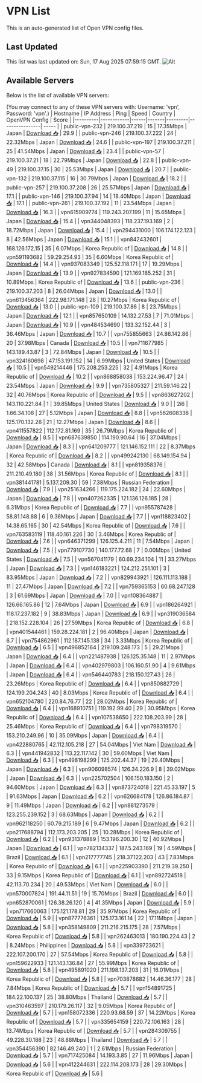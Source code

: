 # VPN List

This is an auto-generated list of Open VPN config files.

## Last Updated

This list was last updated on: Sun, 17 Aug 2025 07:59:15 GMT.
![Alt](https://repobeats.axiom.co/api/embed/186b98318ef1479477931607c1ad7d823f12451f.svg "Repobeats analytics image")

## Available Servers

Below is the list of available VPN servers:

(You may connect to any of these VPN servers with: Username: 'vpn', Password: 'vpn'.)
| Hostname | IP Address | Ping | Speed | Country | OpenVPN Config | Score |
|----------|------------|------|-------|---------|----------------| ----- |
| public-vpn-232 | 219.100.37.219 | 15 | 17.35Mbps | Japan | [Download 📥](./configs/server_0_JP.ovpn) | 29.9 |
| public-vpn-246 | 219.100.37.222 | 24 | 22.32Mbps | Japan | [Download 📥](./configs/server_1_JP.ovpn) | 24.6 |
| public-vpn-197 | 219.100.37.211 | 25 | 41.54Mbps | Japan | [Download 📥](./configs/server_2_JP.ovpn) | 23.4 |
| public-vpn-57 | 219.100.37.21 | 18 | 22.79Mbps | Japan | [Download 📥](./configs/server_3_JP.ovpn) | 22.8 |
| public-vpn-49 | 219.100.37.15 | 30 | 25.53Mbps | Japan | [Download 📥](./configs/server_4_JP.ovpn) | 20.7 |
| public-vpn-132 | 219.100.37.115 | 16 | 30.79Mbps | Japan | [Download 📥](./configs/server_5_JP.ovpn) | 18.2 |
| public-vpn-257 | 219.100.37.208 | 26 | 25.57Mbps | Japan | [Download 📥](./configs/server_6_JP.ovpn) | 17.1 |
| public-vpn-146 | 219.100.37.94 | 14 | 18.40Mbps | Japan | [Download 📥](./configs/server_7_JP.ovpn) | 17.1 |
| public-vpn-261 | 219.100.37.192 | 11 | 23.54Mbps | Japan | [Download 📥](./configs/server_8_JP.ovpn) | 16.3 |
| vpn615909774 | 119.243.207.199 | 11 | 15.65Mbps | Japan | [Download 📥](./configs/server_9_JP.ovpn) | 15.4 |
| vpn344048393 | 118.237.193.169 | 2 | 18.72Mbps | Japan | [Download 📥](./configs/server_10_JP.ovpn) | 15.4 |
| vpn294431000 | 106.174.122.123 | 8 | 42.56Mbps | Japan | [Download 📥](./configs/server_11_JP.ovpn) | 15.1 |
| vpn842432601 | 168.126.172.15 | 35 | 6.07Mbps | Korea Republic of | [Download 📥](./configs/server_12_KR.ovpn) | 14.8 |
| vpn591193682 | 59.29.254.93 | 35 | 6.60Mbps | Korea Republic of | [Download 📥](./configs/server_13_KR.ovpn) | 14.4 |
| vpn937083349 | 125.52.118.171 | 17 | 19.29Mbps | Japan | [Download 📥](./configs/server_14_JP.ovpn) | 13.9 |
| vpn927834590 | 121.169.185.252 | 31 | 10.89Mbps | Korea Republic of | [Download 📥](./configs/server_15_KR.ovpn) | 13.6 |
| public-vpn-236 | 219.100.37.203 | 8 | 26.04Mbps | Japan | [Download 📥](./configs/server_16_JP.ovpn) | 13.0 |
| vpn613456364 | 222.98.171.148 | 28 | 10.27Mbps | Korea Republic of | [Download 📥](./configs/server_17_KR.ovpn) | 13.0 |
| public-vpn-109 | 219.100.37.86 | 8 | 23.75Mbps | Japan | [Download 📥](./configs/server_18_JP.ovpn) | 12.1 |
| vpn857650109 | 14.132.27.53 | 7 | 71.01Mbps | Japan | [Download 📥](./configs/server_19_JP.ovpn) | 10.9 |
| vpn484534690 | 133.32.152.44 | 3 | 36.46Mbps | Japan | [Download 📥](./configs/server_20_JP.ovpn) | 10.7 |
| vpn755855663 | 24.86.142.86 | 20 | 37.98Mbps | Canada | [Download 📥](./configs/server_21_CA.ovpn) | 10.5 |
| vpn711677985 | 143.189.43.87 | 3 | 72.84Mbps | Japan | [Download 📥](./configs/server_22_JP.ovpn) | 10.5 |
| vpn324160698 | 47.153.191.152 | 14 | 6.99Mbps | United States | [Download 📥](./configs/server_23_US.ovpn) | 10.5 |
| vpn549214446 | 175.208.253.225 | 32 | 4.91Mbps | Korea Republic of | [Download 📥](./configs/server_24_KR.ovpn) | 10.2 |
| vpn868858038 | 153.224.96.47 | 24 | 23.54Mbps | Japan | [Download 📥](./configs/server_25_JP.ovpn) | 9.9 |
| vpn735805327 | 211.59.146.22 | 32 | 40.76Mbps | Korea Republic of | [Download 📥](./configs/server_26_KR.ovpn) | 9.5 |
| vpn863627202 | 143.110.221.84 | 1 | 39.85Mbps | United States | [Download 📥](./configs/server_27_US.ovpn) | 9.0 |
| 2i6 | 1.66.34.108 | 27 | 5.12Mbps | Japan | [Download 📥](./configs/server_28_JP.ovpn) | 8.8 |
| vpn562608338 | 125.170.132.26 | 21 | 12.27Mbps | Japan | [Download 📥](./configs/server_29_JP.ovpn) | 8.6 |
| vpn411557822 | 112.172.81.169 | 35 | 26.79Mbps | Korea Republic of | [Download 📥](./configs/server_30_KR.ovpn) | 8.5 |
| vpn687639850 | 114.190.90.64 | 16 | 37.04Mbps | Japan | [Download 📥](./configs/server_31_JP.ovpn) | 8.3 |
| vpn641209777 | 121.146.152.111 | 22 | 8.37Mbps | Korea Republic of | [Download 📥](./configs/server_32_KR.ovpn) | 8.2 |
| vpn499242130 | 68.149.154.94 | 32 | 42.58Mbps | Canada | [Download 📥](./configs/server_33_CA.ovpn) | 8.1 |
| vpn819358376 | 211.210.49.180 | 38 | 31.56Mbps | Korea Republic of | [Download 📥](./configs/server_34_KR.ovpn) | 8.1 |
| vpn381441781 | 5.137.209.30 | 59 | 7.38Mbps | Russian Federation | [Download 📥](./configs/server_35_RU.ovpn) | 7.9 |
| vpn251634266 | 119.175.224.182 | 24 | 22.60Mbps | Japan | [Download 📥](./configs/server_36_JP.ovpn) | 7.8 |
| vpn407262335 | 121.136.126.185 | 28 | 6.31Mbps | Korea Republic of | [Download 📥](./configs/server_37_KR.ovpn) | 7.7 |
| vpn955787428 | 58.81.148.88 | 6 | 9.36Mbps | Japan | [Download 📥](./configs/server_38_JP.ovpn) | 7.7 |
| vpn118823402 | 14.38.65.165 | 30 | 42.54Mbps | Korea Republic of | [Download 📥](./configs/server_39_KR.ovpn) | 7.6 |
| vpn763583119 | 118.40.161.226 | 30 | 3.46Mbps | Korea Republic of | [Download 📥](./configs/server_40_KR.ovpn) | 7.6 |
| vpn646371299 | 126.125.4.211 | 11 | 7.54Mbps | Japan | [Download 📥](./configs/server_41_JP.ovpn) | 7.5 |
| vpn779107730 | 140.177.72.68 | 7 | 0.00Mbps | United States | [Download 📥](./configs/server_42_US.ovpn) | 7.5 |
| vpn567041179 | 60.69.234.104 | 11 | 33.27Mbps | Japan | [Download 📥](./configs/server_43_JP.ovpn) | 7.3 |
| vpn146183221 | 124.212.251.101 | 3 | 83.95Mbps | Japan | [Download 📥](./configs/server_44_JP.ovpn) | 7.2 |
| vpn829943921 | 126.111.113.188 | 11 | 27.47Mbps | Japan | [Download 📥](./configs/server_45_JP.ovpn) | 7.2 |
| vpn759365153 | 60.68.247.128 | 3 | 61.69Mbps | Japan | [Download 📥](./configs/server_46_JP.ovpn) | 7.0 |
| vpn108364887 | 126.66.165.86 | 12 | 7.64Mbps | Japan | [Download 📥](./configs/server_47_JP.ovpn) | 6.9 |
| vpn186264921 | 118.17.237.182 | 9 | 38.83Mbps | Japan | [Download 📥](./configs/server_48_JP.ovpn) | 6.9 |
| vpn319036584 | 218.152.228.104 | 26 | 27.59Mbps | Korea Republic of | [Download 📥](./configs/server_49_KR.ovpn) | 6.8 |
| vpn401544461 | 159.28.224.181 | 2 | 96.40Mbps | Japan | [Download 📥](./configs/server_50_JP.ovpn) | 6.7 |
| vpn754862961 | 112.187.145.138 | 34 | 3.33Mbps | Korea Republic of | [Download 📥](./configs/server_51_KR.ovpn) | 6.5 |
| vpn496852164 | 219.109.248.173 | 5 | 29.21Mbps | Japan | [Download 📥](./configs/server_52_JP.ovpn) | 6.4 |
| vpn221487938 | 126.125.35.148 | 11 | 2.97Mbps | Japan | [Download 📥](./configs/server_53_JP.ovpn) | 6.4 |
| vpn402979803 | 106.160.51.90 | 4 | 9.61Mbps | Japan | [Download 📥](./configs/server_54_JP.ovpn) | 6.4 |
| vpn546440783 | 218.150.127.43 | 26 | 23.26Mbps | Korea Republic of | [Download 📥](./configs/server_55_KR.ovpn) | 6.4 |
| vpn850882729 | 124.199.204.243 | 40 | 8.03Mbps | Korea Republic of | [Download 📥](./configs/server_56_KR.ovpn) | 6.4 |
| vpn652104780 | 220.84.76.77 | 22 | 28.02Mbps | Korea Republic of | [Download 📥](./configs/server_57_KR.ovpn) | 6.4 |
| vpn168910751 | 119.192.99.40 | 29 | 30.95Mbps | Korea Republic of | [Download 📥](./configs/server_58_KR.ovpn) | 6.4 |
| vpn107538650 | 222.108.203.99 | 28 | 25.46Mbps | Korea Republic of | [Download 📥](./configs/server_59_KR.ovpn) | 6.4 |
| vpn798319570 | 153.210.249.96 | 10 | 35.09Mbps | Japan | [Download 📥](./configs/server_60_JP.ovpn) | 6.4 |
| vpn422880765 | 42.112.105.218 | 27 | 54.04Mbps | Viet Nam | [Download 📥](./configs/server_61_VN.ovpn) | 6.3 |
| vpn441942832 | 113.22.117.142 | 30 | 59.60Mbps | Viet Nam | [Download 📥](./configs/server_62_VN.ovpn) | 6.3 |
| vpn498198299 | 125.202.44.37 | 19 | 29.40Mbps | Japan | [Download 📥](./configs/server_63_JP.ovpn) | 6.3 |
| vpn906098574 | 126.34.226.9 | 8 | 39.02Mbps | Japan | [Download 📥](./configs/server_64_JP.ovpn) | 6.3 |
| vpn225702504 | 106.150.183.150 | 2 | 94.60Mbps | Japan | [Download 📥](./configs/server_65_JP.ovpn) | 6.3 |
| vpn873724018 | 221.45.33.197 | 5 | 91.63Mbps | Japan | [Download 📥](./configs/server_66_JP.ovpn) | 6.2 |
| vpn626684178 | 126.86.184.87 | 9 | 11.49Mbps | Japan | [Download 📥](./configs/server_67_JP.ovpn) | 6.2 |
| vpn881273579 | 123.255.239.152 | 3 | 68.63Mbps | Japan | [Download 📥](./configs/server_68_JP.ovpn) | 6.2 |
| vpn962118250 | 60.79.215.189 | 6 | 9.47Mbps | Japan | [Download 📥](./configs/server_69_JP.ovpn) | 6.2 |
| vpn217688794 | 112.173.203.205 | 25 | 10.28Mbps | Korea Republic of | [Download 📥](./configs/server_70_KR.ovpn) | 6.2 |
| vpn931378889 | 153.196.200.30 | 12 | 40.92Mbps | Japan | [Download 📥](./configs/server_71_JP.ovpn) | 6.1 |
| vpn782134337 | 187.5.243.169 | 19 | 4.59Mbps | Brazil | [Download 📥](./configs/server_72_BR.ovpn) | 6.1 |
| vpn217777745 | 218.37.122.203 | 43 | 7.83Mbps | Korea Republic of | [Download 📥](./configs/server_73_KR.ovpn) | 6.1 |
| vpn225903390 | 211.219.39.250 | 33 | 9.15Mbps | Korea Republic of | [Download 📥](./configs/server_74_KR.ovpn) | 6.1 |
| vpn892724518 | 42.113.70.234 | 20 | 49.53Mbps | Viet Nam | [Download 📥](./configs/server_75_VN.ovpn) | 6.0 |
| vpn570007824 | 191.44.11.51 | 19 | 15.70Mbps | Brazil | [Download 📥](./configs/server_76_BR.ovpn) | 6.0 |
| vpn652870061 | 126.38.26.120 | 4 | 41.35Mbps | Japan | [Download 📥](./configs/server_77_JP.ovpn) | 5.9 |
| vpn717660063 | 175.121.178.81 | 29 | 35.97Mbps | Korea Republic of | [Download 📥](./configs/server_78_KR.ovpn) | 5.9 |
| vpn877776361 | 125.173.161.14 | 22 | 17.11Mbps | Japan | [Download 📥](./configs/server_79_JP.ovpn) | 5.8 |
| vpn358149809 | 211.216.215.175 | 28 | 7.57Mbps | Korea Republic of | [Download 📥](./configs/server_80_KR.ovpn) | 5.8 |
| vpn262463013 | 180.190.224.43 | 2 | 8.24Mbps | Philippines | [Download 📥](./configs/server_81_PH.ovpn) | 5.8 |
| vpn339723621 | 222.107.200.170 | 27 | 57.54Mbps | Korea Republic of | [Download 📥](./configs/server_82_KR.ovpn) | 5.8 |
| vpn159622933 | 121.143.136.84 | 27 | 55.99Mbps | Korea Republic of | [Download 📥](./configs/server_83_KR.ovpn) | 5.8 |
| vpn495891020 | 211.198.137.203 | 31 | 16.01Mbps | Korea Republic of | [Download 📥](./configs/server_84_KR.ovpn) | 5.8 |
| vpn703878682 | 14.46.36.177 | 28 | 7.84Mbps | Korea Republic of | [Download 📥](./configs/server_85_KR.ovpn) | 5.7 |
| vpn154891725 | 184.22.100.137 | 25 | 38.80Mbps | Thailand | [Download 📥](./configs/server_86_TH.ovpn) | 5.7 |
| vpn310463597 | 210.179.26.117 | 32 | 9.05Mbps | Korea Republic of | [Download 📥](./configs/server_87_KR.ovpn) | 5.7 |
| vpn158072336 | 220.93.68.59 | 37 | 14.22Mbps | Korea Republic of | [Download 📥](./configs/server_88_KR.ovpn) | 5.7 |
| vpn335654159 | 220.72.106.163 | 28 | 13.74Mbps | Korea Republic of | [Download 📥](./configs/server_89_KR.ovpn) | 5.7 |
| vpn284309755 | 49.228.30.188 | 23 | 48.88Mbps | Thailand | [Download 📥](./configs/server_90_TH.ovpn) | 5.7 |
| vpn354456390 | 82.146.49.240 | 1 | 2.61Mbps | Russian Federation | [Download 📥](./configs/server_91_RU.ovpn) | 5.7 |
| vpn717425084 | 14.193.3.85 | 27 | 11.96Mbps | Japan | [Download 📥](./configs/server_92_JP.ovpn) | 5.6 |
| vpn412244631 | 222.114.208.173 | 28 | 29.30Mbps | Korea Republic of | [Download 📥](./configs/server_93_KR.ovpn) | 5.6 |
